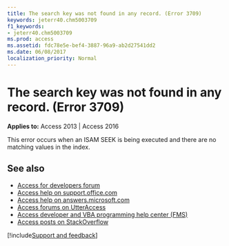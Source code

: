 ```yaml
---
title: The search key was not found in any record. (Error 3709)
keywords: jeterr40.chm5003709
f1_keywords:
- jeterr40.chm5003709
ms.prod: access
ms.assetid: fdc78e5e-bef4-3887-96a9-ab2d27541dd2
ms.date: 06/08/2017
localization_priority: Normal
---
```



# The search key was not found in any record. (Error 3709)

  

**Applies to:** Access 2013 | Access 2016

This error occurs when an ISAM SEEK is being executed and there are no matching values in the index.

## See also

- [Access for developers forum](https://social.msdn.microsoft.com/Forums/office/home?forum=accessdev)
- [Access help on support.office.com](https://support.office.com/search/results?query=Access)
- [Access help on answers.microsoft.com](https://answers.microsoft.com/)
- [Access forums on UtterAccess](https://www.utteraccess.com/forum/index.php?act=idx)
- [Access developer and VBA programming help center (FMS)](https://www.fmsinc.com/MicrosoftAccess/developer/)
- [Access posts on StackOverflow](https://stackoverflow.com/questions/tagged/ms-access)

[!include[Support and feedback](~/includes/feedback-boilerplate.md)]
